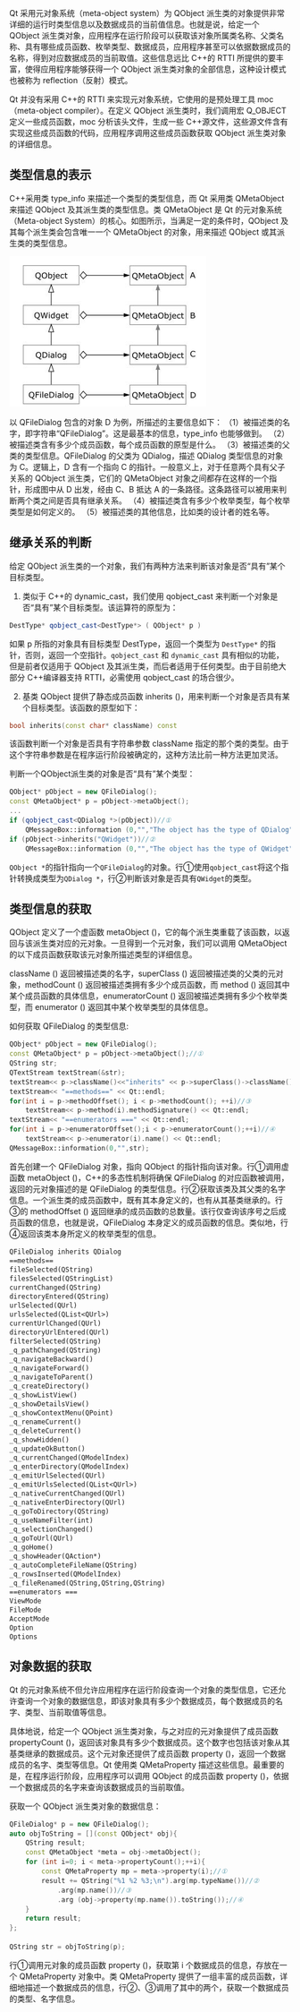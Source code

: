 Qt 采用元对象系统（meta-object system）为 QObject 派生类的对象提供非常详细的运行时类型信息以及数据成员的当前值信息。也就是说，给定一个 QObject 派生类对象，应用程序在运行阶段可以获取该对象所属类名称、父类名称、具有哪些成员函数、枚举类型、数据成员，应用程序甚至可以依据数据成员的名称，得到对应数据成员的当前取值。这些信息远比 C++的 RTTI 所提供的要丰富，使得应用程序能够获得一个 QObject 派生类对象的全部信息，这种设计模式也被称为 reflection（反射）模式。

Qt 并没有采用 C++的 RTTI 来实现元对象系统，它使用的是预处理工具 moc（meta-object compiler）。在定义 QObject 派生类时，我们调用宏 Q_OBJECT 定义一些成员函数，moc 分析该头文件，生成一些 C++源文件，这些源文件含有实现这些成员函数的代码，应用程序调用这些成员函数获取 QObject 派生类对象的详细信息。


## 类型信息的表示 
C++采用类 type_info 来描述一个类型的类型信息，而 Qt 采用类 QMetaObject 来描述 QObject 及其派生类的类型信息。类 QMetaObject 是 Qt 的元对象系统（Meta-object System）的核心。如图所示，当满足一定的条件时，QObject 及其每个派生类会包含唯一一个 QMetaObject 的对象，用来描述 QObject 或其派生类的类型信息。

![](Qt.assets/Pasted%20image%2020220803094439.png)

以 QFileDialog 包含的对象 D 为例，所描述的主要信息如下：
（1）被描述类的名字，即字符串“QFileDialog”。这是最基本的信息，type_info 也能够做到。
（2）被描述类含有多少个成员函数，每个成员函数的原型是什么。
（3）被描述类的父类的类型信息。QFileDialog 的父类为 QDialog，描述 QDialog 类型信息的对象为 C。逻辑上，D 含有一个指向 C 的指针。一般意义上，对于任意两个具有父子关系的 QObject 派生类，它们的 QMetaObject 对象之间都存在这样的一个指针，形成图中从 D 出发，经由 C、B 抵达 A 的一条路径。这条路径可以被用来判断两个类之间是否具有继承关系。
（4）被描述类含有多少个枚举类型，每个枚举类型是如何定义的。
（5）被描述类的其他信息，比如类的设计者的姓名等。

## 继承关系的判断
给定 QObject 派生类的一个对象，我们有两种方法来判断该对象是否“具有”某个目标类型。
1. 类似于 C++的 dynamic_cast，我们使用 qobject_cast 来判断一个对象是否“具有”某个目标类型。该运算符的原型为：

```C++
DestType* qobject_cast<DestType*> ( QObject* p )
```

如果 p 所指的对象具有目标类型 DestType，返回一个类型为 `DestType*` 的指针，否则，返回一个空指针。`qobject_cast` 和 `dynamic_cast` 具有相似的功能，但是前者仅适用于 QObject 及其派生类，而后者适用于任何类型。由于目前绝大部分 C++编译器支持 RTTI，必需使用 qobject_cast 的场合很少。

2. 基类 QObject 提供了静态成员函数 inherits ()，用来判断一个对象是否具有某个目标类型。该函数的原型如下：
```C++
bool inherits(const char* className) const
```
该函数判断一个对象是否具有字符串参数 className 指定的那个类的类型。由于这个字符串参数是在程序运行阶段被确定的，这种方法比前一种方法更加灵活。

判断一个QObject派生类的对象是否“具有”某个类型：

```c++
QObject* pObject = new QFileDialog();
const QMetaObject* p = pObject->metaObject();
...
if (qobject_cast<QDialog *>(pObject))//①
	QMessageBox::information (0,"","The object has the type of QDialog");
if (pObject->inherits("QWidget"))//②
	QMessageBox::information (0,"","The object has the type of QWidget");
```

`QObject *`的指针指向一个`QFileDialog`的对象。行①使用`qobject_cast`将这个指针转换成类型为`QDialog *`，行②判断该对象是否具有`QWidget`的类型。

## 类型信息的获取

QObject 定义了一个虚函数 metaObject ()，它的每个派生类重载了该函数，以返回与该派生类对应的元对象。一旦得到一个元对象，我们可以调用 QMetaObject 的以下成员函数获取该元对象所描述类型的详细信息。

className () 返回被描述类的名字，superClass () 返回被描述类的父类的元对象，methodCount () 返回被描述类拥有多少个成员函数，而 method () 返回其中某个成员函数的具体信息，enumeratorCount () 返回被描述类拥有多少个枚举类型，而 enumerator () 返回其中某个枚举类型的具体信息。

如何获取 QFileDialog 的类型信息:

```c++
QObject* pObject = new QFileDialog();
const QMetaObject* p = pObject->metaObject();//①
QString str;
QTextStream textStream(&str);
textStream<< p->className()<<"inherits" << p->superClass()->className() << Qt::endl;//②
textStream<< "==methods==" << Qt::endl;
for(int i = p->methodOffset(); i < p->methodCount(); ++i)//③
    textStream<< p->method(i).methodSignature() << Qt::endl;
textStream<< "==enumerators ===" << Qt::endl;
for(int i = p->enumeratorOffset();i < p->enumeratorCount();++i)//④
    textStream<< p->enumerator(i).name() << Qt::endl;
QMessageBox::information(0,"",str);
```

首先创建一个 QFileDialog 对象，指向 QObject 的指针指向该对象。行①调用虚函数 metaObject ()，C++的多态性机制将确保 QFileDialog 的对应函数被调用，返回的元对象描述的是 QFileDialog 的类型信息。行②获取该类及其父类的名字信息。一个派生类的成员函数中，既有其本身定义的，也有从其基类继承的。行③的 methodOffset () 返回继承的成员函数的总数量。该行仅查询该序号之后成员函数的信息，也就是说，QFileDialog 本身定义的成员函数的信息。类似地，行④返回该类本身所定义的枚举类型的信息。

```
QFileDialog inherits QDialog
==methods==
fileSelected(QString)
filesSelected(QStringList)
currentChanged(QString)
directoryEntered(QString)
urlSelected(QUrl)
urlsSelected(QList<QUrl>)
currentUrlChanged(QUrl)
directoryUrlEntered(QUrl)
filterSelected(QString)
_q_pathChanged(QString)
_q_navigateBackward()
_q_navigateForward()
_q_navigateToParent()
_q_createDirectory()
_q_showListView()
_q_showDetailsView()
_q_showContextMenu(QPoint)
_q_renameCurrent()
_q_deleteCurrent()
_q_showHidden()
_q_updateOkButton()
_q_currentChanged(QModelIndex)
_q_enterDirectory(QModelIndex)
_q_emitUrlSelected(QUrl)
_q_emitUrlsSelected(QList<QUrl>)
_q_nativeCurrentChanged(QUrl)
_q_nativeEnterDirectory(QUrl)
_q_goToDirectory(QString)
_q_useNameFilter(int)
_q_selectionChanged()
_q_goToUrl(QUrl)
_q_goHome()
_q_showHeader(QAction*)
_q_autoCompleteFileName(QString)
_q_rowsInserted(QModelIndex)
_q_fileRenamed(QString,QString,QString)
==enumerators ===
ViewMode
FileMode
AcceptMode
Option
Options
```

## 对象数据的获取

Qt 的元对象系统不但允许应用程序在运行阶段查询一个对象的类型信息，它还允许查询一个对象的数据信息，即该对象具有多少个数据成员，每个数据成员的名字、类型、当前取值等信息。

具体地说，给定一个 QObject 派生类对象，与之对应的元对象提供了成员函数 propertyCount ()，返回该对象具有多少个数据成员。这个数字也包括该对象从其基类继承的数据成员。这个元对象还提供了成员函数 property ()，返回一个数据成员的名字、类型等信息。Qt 使用类 QMetaProperty 描述这些信息。最重要的是，在程序运行阶段，应用程序可以调用 QObject 的成员函数 property ()，依据一个数据成员的名字来查询该数据成员的当前取值。

获取一个 QObject 派生类对象的数据信息：

```c++
QFileDialog* p = new QFileDialog();
auto objToString = [](const QObject* obj){
    QString result;
    const QMetaObject *meta = obj->metaObject();
    for (int i=0; i < meta->propertyCount();++i){
        const QMetaProperty mp = meta->property(i);//①
        result += QString("%1 %2 %3;\n").arg(mp.typeName())//②
            .arg(mp.name())//③
            .arg (obj->property(mp.name()).toString());//④
    }
    return result;
};

QString str = objToString(p);
```

行①调用元对象的成员函数 property ()，获取第 i 个数据成员的信息，存放在一个 QMetaProperty 对象中。类 QMetaProperty 提供了一组丰富的成员函数，详细地描述一个数据成员的信息，行②、③调用了其中的两个，获取一个数据成员的类型、名字信息。
